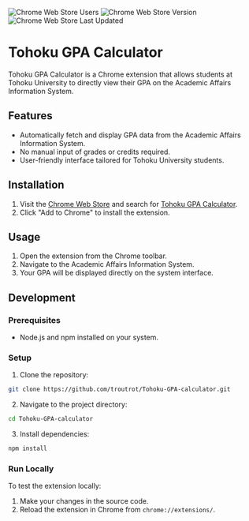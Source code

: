 ![Chrome Web Store Users](https://img.shields.io/chrome-web-store/users/agbmcohifheiailbnjmcnapjdnkehajf)
![Chrome Web Store Version](https://img.shields.io/chrome-web-store/v/agbmcohifheiailbnjmcnapjdnkehajf)
![Chrome Web Store Last Updated](https://img.shields.io/chrome-web-store/last-updated/agbmcohifheiailbnjmcnapjdnkehajf)
# Tohoku GPA Calculator

Tohoku GPA Calculator is a Chrome extension that allows students at Tohoku University to directly view their GPA on the Academic Affairs Information System.

## Features
- Automatically fetch and display GPA data from the Academic Affairs Information System.
- No manual input of grades or credits required.
- User-friendly interface tailored for Tohoku University students.

## Installation
1. Visit the [Chrome Web Store](https://chrome.google.com/webstore) and search for [Tohoku GPA Calculator](https://chromewebstore.google.com/detail/agbmcohifheiailbnjmcnapjdnkehajf?utm_source=item-share-cb).
2. Click "Add to Chrome" to install the extension.

## Usage
1. Open the extension from the Chrome toolbar.
2. Navigate to the Academic Affairs Information System.
3. Your GPA will be displayed directly on the system interface.

## Development
### Prerequisites
- Node.js and npm installed on your system.

### Setup
1. Clone the repository:
 ```bash
 git clone https://github.com/troutrot/Tohoku-GPA-calculator.git
 ```
2. Navigate to the project directory:
 ```bash
 cd Tohoku-GPA-calculator
 ```
3. Install dependencies:
 ```bash
 npm install
 ```

### Run Locally
To test the extension locally:
1. Make your changes in the source code.
2. Reload the extension in Chrome from `chrome://extensions/`.
